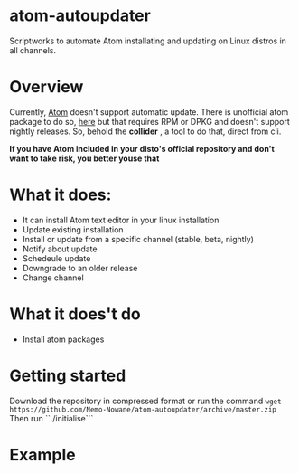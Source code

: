 # atom-autoupdater
Scriptworks to automate Atom installating and updating on Linux distros in all channels.

# Overview
Currently, [Atom](https://flight-manual.atom.io/getting-started/sections/installing-atom/#updating-atom) doesn't support automatic update. There is unofficial atom package to do so, [here](https://atom.io/packages/atom-updater-linux) but that requires RPM or DPKG and doesn't support nightly releases. So, behold the __collider__ , a tool to do that, direct from cli.

__If you have Atom included in your disto's official repository and don't want to take risk, you better youse that__

# What it does:
- It can install Atom text editor in your linux installation
- Update existing installation
- Install or update from a specific channel (stable, beta, nightly)
- Notify about update
- Schedeule update
- Downgrade to an older release
- Change channel

# What it does't do
- Install atom packages

# Getting started
Download the repository in compressed format or run the command
```wget https://github.com/Nemo-Nowane/atom-autoupdater/archive/master.zip```
Then run ``./initialise```

# Example

